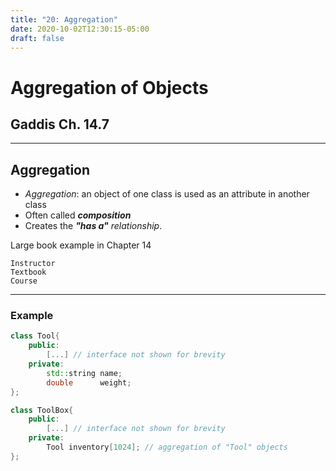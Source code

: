 ```yaml
---
title: "20: Aggregation"
date: 2020-10-02T12:30:15-05:00
draft: false
---
```


# Aggregation of Objects

## Gaddis Ch. 14.7

---

## Aggregation

* _Aggregation_: an object of one class is used as an attribute in another class
* Often called **_composition_**
* Creates the _**"has a"** relationship_.

Large book example in Chapter 14

    Instructor
    Textbook
    Course

---

### Example

```cpp
class Tool{
    public:
        [...] // interface not shown for brevity
    private:
        std::string name;
        double      weight;
};

class ToolBox{
    public:
        [...] // interface not shown for brevity
    private:
        Tool inventory[1024]; // aggregation of "Tool" objects
};
```
